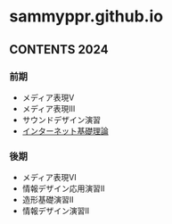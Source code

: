 # sammyppr.github.io


## CONTENTS 2024
### 前期
- メディア表現V
- メディア表現III
- サウンドデザイン演習
- [インターネット基礎理論](./BasicTheoryOfInternet/index.md)


### 後期
- メディア表現VI
- 情報デザイン応用演習II
- 造形基礎演習II
- 情報デザイン演習II
